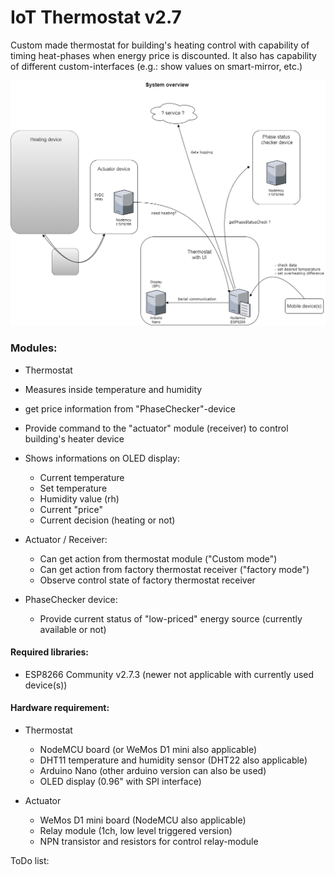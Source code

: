 # IoT Thermostat v2.7

Custom made thermostat for building's heating control with capability of timing heat-phases when energy price is discounted.
It also has capability of different custom-interfaces (e.g.: show values on smart-mirror, etc.)

![image](https://raw.githubusercontent.com/bbkbarbar/IoT-thermostat_Project/main/IoT_Thermostat_v2.png)


### Modules:
 - Thermostat
  - Measures inside temperature and humidity
  - get price information from "PhaseChecker"-device
  - Provide command to the "actuator" module (receiver) to control building's heater device
  - Shows informations on OLED display:
    - Current temperature
    - Set temperature
    - Humidity value (rh)
    - Current "price"
    - Current decision (heating or not)

 - Actuator / Receiver:
   - Can get action from thermostat module ("Custom mode")
   - Can get action from factory thermostat receiver ("factory mode")
   - Observe control state of factory thermostat receiver

 - PhaseChecker device:
    - Provide current status of "low-priced" energy source (currently available or not)

#### Required libraries:
 - ESP8266 Community v2.7.3 (newer not applicable with currently used device(s))

#### Hardware requirement:
- Thermostat
  - NodeMCU board (or WeMos D1 mini also applicable)
  - DHT11 temperature and humidity sensor (DHT22 also applicable)
  - Arduino Nano (other arduino version can also be used)
  - OLED display (0.96" with SPI interface)

- Actuator
  - WeMos D1 mini board (NodeMCU also applicable)
  - Relay module (1ch, low level triggered version)
  - NPN transistor and resistors for control relay-module

ToDo list:
